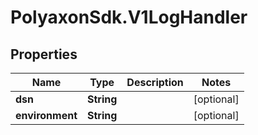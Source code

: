 # PolyaxonSdk.V1LogHandler

## Properties
Name | Type | Description | Notes
------------ | ------------- | ------------- | -------------
**dsn** | **String** |  | [optional] 
**environment** | **String** |  | [optional] 


